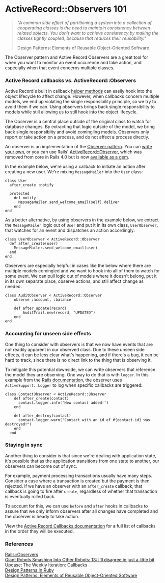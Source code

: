 # ActiveRecord::Observers 101

> *"A common side effect of partitioning a system into a collection of cooperating classes is the need to maintain consistency between related objects. You don't want to achieve consistency by making the classes tightly coupled, because that reduces their reusability."*  
>
> Design Patterns: Elements of Reusable Object-Oriented Software

The Observer pattern and Active Record Observers are a great tool for when you want to monitor an event occurence and take action, and especially when that event concerns multiple classes.

### Active Record callbacks vs. ActiveRecord::Observers
Active Record's built in callback [helper methods](http://guides.rubyonrails.org/active_record_callbacks.html#available-callbacks) can easily hook into the object lifecycle to affect change. However, when callbacks concern multiple models, we end up violating the single responsibility principle, so we try to avoid them if we can. Using observers brings back single responsibility to models while still allowing us to still hook into the object lifecycle.  

The Observer is a central place outside of the original class to watch for database changes. By extracting that logic outside of the model, we bring back single responsiblity and avoid comingling models. Observers only report or take action on a process, and do not affect a process directly.

An observer is an implementation of the [Observer pattern](https://en.wikipedia.org/wiki/Observer_pattern). You can [write your own](https://github.com/nslocum/design-patterns-in-ruby/tree/master/observer), or you can use Rails' [ActiveRecord::Observer](http://api.rubyonrails.org/v3.2/classes/ActiveRecord/Observer.html), which was removed from core in Rails 4.0 but is now [available as a gem](https://github.com/rails/rails-observers).

In the example below, we're using a callback to initiate an action after creating a new user. We're mixing `MessageMailer` into the `User` class:

```
class User
  after_create :notify

  protected
    def notify
      MessageMailer.send_welcome_email(self).deliver
    end
end
```

As a better alternative, by using observers in the example below, we extract the `MessageMailer` logic out of `User` and put it in its own class, `UserObserver`, that watches for an event and dispatches an action accordingly:

```
class UserObserver < ActiveRecord::Observer
  def after_create(user)
    MessageMailer.send_welcome_email(user)
  end
end
```

Observers are especially helpful in cases like the below where there are multiple models comingled and we want to hook into all of them to watch for some event. We can pull logic out of models where it doesn't belong, put it in its own separate place, observe actions, and still affect change as needed.

```
class AuditObserver < ActiveRecord::Observer
	observe :account, :balance

	def after_update(record)
		AuditTrail.new(record, "UPDATED")
	end
end
```

### Accounting for unseen side effects

One thing to consider with observers is that we now have events that are not readily apparent in our observed class. Due to these unseen side effects, it can be less clear what's happening, and if there's a bug, it can be hard to track, since there is no direct link to the thing that is observing it.

To mitigate this potential downside, we can write observers that reference the model they are observing. One way to do that is with `logger`. In this example from the [Rails documentation](http://api.rubyonrails.org/v2.3/classes/ActiveRecord/Observer.html), the observer uses `ActiveSupport::Logger` to log when specific callbacks are triggered:

```
class ContactObserver < ActiveRecord::Observer
    def after_create(contact)
      contact.logger.info('New contact added!')
    end

    def after_destroy(contact)
      contact.logger.warn("Contact with an id of #{contact.id} was destroyed!")
    end
  end
```

### Staying in sync

Another thing to consider is that since we're dealing with application state, it's possible that as the application transitions from one state to another, our observers can become out of sync.

For example, payment processing transactions usually have many steps. Consider a case where a transaction is created but the payment is then rejected. If we have an observer with an `after_create` callback, that callback is going to fire after `create`, regardless of whether that transaction is eventually rolled back.

To account for this, we can use `before` and `after` hooks in callbacks to assure that we only inform observers after all changes have completed and the observer is heady to take action.

View the [Active Record Callbacks documentation](http://guides.rubyonrails.org/active_record_callbacks.html#available-callbacks) for a full list of callbacks in the order they will be executed.

### References

[Rails::Observers](https://github.com/rails/rails-observers)  
[Giant Robots Smashing Into Other Robots: 13: I'll disagree in just a little bit](http://giantrobots.fm/13)  
[Upcase: The Weekly Iteration: Callbacks](https://thoughtbot.com/upcase/videos/callbacks)  
[Design Patterns In Ruby](https://www.amazon.com/Design-Patterns-Ruby-Russ-Olsen/dp/0321490452)  
[Design Patterns: Elements of Reusable Object-Oriented Software](http://a.co/7iVlVgw)

